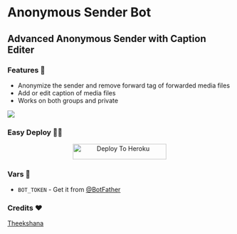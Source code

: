 # Anonymous Sender Bot 

## Advanced Anonymous Sender with Caption Editer

### Features 🧐

- Anonymize the sender and remove forward tag of forwarded media files
- Add or edit caption of media files
- Works on both groups and private

<img src="https://telegra.ph/file/5149a26f3b2939c66962d.jpg">

### Easy Deploy 🏃‍♂

<p align="center"><a href="https://heroku.com/deploy?template=https://github.com/ImTheekshana126/AnonymousSenderBot"> <img src="https://img.shields.io/badge/Deploy%20To%20Heroku-blueviolet?style=for-the-badge&logo=heroku" width="210" height="34.45" alt="Deploy To Heroku"/></a></p>


### Vars 📙

- `BOT_TOKEN` - Get it from [@BotFather](https://t.me/BotFather)

### Credits ❤
[Theekshana](t.me/ImTheekshana)
